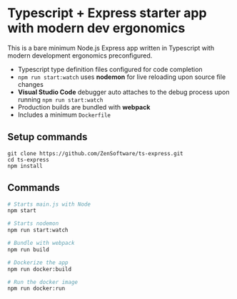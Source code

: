 # Typescript + Express starter app with modern dev ergonomics

This is a bare minimum Node.js Express app written in Typescript with modern development ergonomics preconfigured.

- Typescript type definition files configured for code completion
- `npm run start:watch` uses **nodemon** for live reloading upon source file changes
- **Visual Studio Code** debugger auto attaches to the debug process upon running `npm run start:watch`
- Production builds are bundled with **webpack**
- Includes a minimum `Dockerfile`

## Setup commands

```
git clone https://github.com/ZenSoftware/ts-express.git
cd ts-express
npm install
```

## Commands

```bash
# Starts main.js with Node
npm start
```

```bash
# Starts nodemon
npm run start:watch
```

```bash
# Bundle with webpack
npm run build
```

```bash
# Dockerize the app
npm run docker:build
```

```bash
# Run the docker image
npm run docker:run
```
